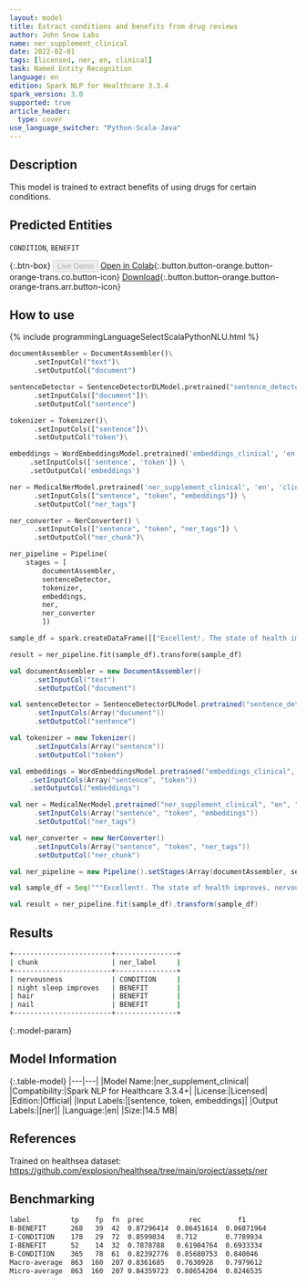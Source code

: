 ```yaml
---
layout: model
title: Extract conditions and benefits from drug reviews
author: John Snow Labs
name: ner_supplement_clinical
date: 2022-02-01
tags: [licensed, ner, en, clinical]
task: Named Entity Recognition
language: en
edition: Spark NLP for Healthcare 3.3.4
spark_version: 3.0
supported: true
article_header:
  type: cover
use_language_switcher: "Python-Scala-Java"
---
```



## Description


This model is trained to extract benefits of using drugs for certain conditions.


## Predicted Entities


`CONDITION`, `BENEFIT`


{:.btn-box}
<button class="button button-orange" disabled>Live Demo</button>
[Open in Colab](https://colab.research.google.com/github/JohnSnowLabs/spark-nlp-workshop/blob/master/tutorials/Certification_Trainings/Healthcare/1.Clinical_Named_Entity_Recognition_Model.ipynb){:.button.button-orange.button-orange-trans.co.button-icon}
[Download](https://s3.amazonaws.com/auxdata.johnsnowlabs.com/clinical/models/ner_supplement_clinical_en_3.3.4_3.0_1643674915917.zip){:.button.button-orange.button-orange-trans.arr.button-icon}


## How to use






<div class="tabs-box" markdown="1">
{% include programmingLanguageSelectScalaPythonNLU.html %}

```python
documentAssembler = DocumentAssembler()\
      .setInputCol("text")\
      .setOutputCol("document")

sentenceDetector = SentenceDetectorDLModel.pretrained("sentence_detector_dl_healthcare","en","clinical/models")\
      .setInputCols(["document"])\
      .setOutputCol("sentence")

tokenizer = Tokenizer()\
      .setInputCols(["sentence"])\
      .setOutputCol("token")\

embeddings = WordEmbeddingsModel.pretrained('embeddings_clinical', 'en', 'clinical/models') \
     .setInputCols(['sentence', 'token']) \
     .setOutputCol('embeddings')

ner = MedicalNerModel.pretrained('ner_supplement_clinical', 'en', 'clinical/models') \
      .setInputCols(["sentence", "token", "embeddings"]) \
      .setOutputCol("ner_tags")

ner_converter = NerConverter() \
      .setInputCols(["sentence", "token", "ner_tags"]) \
      .setOutputCol("ner_chunk")\

ner_pipeline = Pipeline(
    stages = [
        documentAssembler,
        sentenceDetector,
        tokenizer,
        embeddings,
        ner,
        ner_converter
        ])

sample_df = spark.createDataFrame([["Excellent!. The state of health improves, nervousness disappears, and night sleep improves. It also promotes hair and nail growth. I recommend :)"]]).toDF("text")

result = ner_pipeline.fit(sample_df).transform(sample_df)
```
```scala
val documentAssembler = new DocumentAssembler()
      .setInputCol("text")
      .setOutputCol("document")

val sentenceDetector = SentenceDetectorDLModel.pretrained("sentence_detector_dl_healthcare","en","clinical/models")
      .setInputCols(Array("document"))
      .setOutputCol("sentence")

val tokenizer = new Tokenizer()
      .setInputCols(Array("sentence"))
      .setOutputCol("token")

val embeddings = WordEmbeddingsModel.pretrained("embeddings_clinical", "en", "clinical/models") 
     .setInputCols(Array("sentence", "token")) 
     .setOutputCol("embeddings")

val ner = MedicalNerModel.pretrained("ner_supplement_clinical", "en", "clinical/models") 
      .setInputCols(Array("sentence", "token", "embeddings")) 
      .setOutputCol("ner_tags")

val ner_converter = new NerConverter() 
      .setInputCols(Array("sentence", "token", "ner_tags")) 
      .setOutputCol("ner_chunk")

val ner_pipeline = new Pipeline().setStages(Array(documentAssembler, sentenceDetector, tokenizer, embeddings, ner, ner_converter))

val sample_df = Seq("""Excellent!. The state of health improves, nervousness disappears, and night sleep improves. It also promotes hair and nail growth. I recommend :)""").toDS.toDF("text")

val result = ner_pipeline.fit(sample_df).transform(sample_df)
```
</div>


## Results


```bash
+------------------------+---------------+
| chunk                  | ner_label     |
+------------------------+---------------+
| nervousness            | CONDITION     |
| night sleep improves   | BENEFIT       |
| hair                   | BENEFIT       |
| nail                   | BENEFIT       |
+------------------------+---------------+


```


{:.model-param}
## Model Information


{:.table-model}
|---|---|
|Model Name:|ner_supplement_clinical|
|Compatibility:|Spark NLP for Healthcare 3.3.4+|
|License:|Licensed|
|Edition:|Official|
|Input Labels:|[sentence, token, embeddings]|
|Output Labels:|[ner]|
|Language:|en|
|Size:|14.5 MB|


## References


Trained on healthsea dataset: https://github.com/explosion/healthsea/tree/main/project/assets/ner


## Benchmarking


```bash
label	       tp	 fp	 fn	 prec	 		rec	 		f1
B-BENEFIT	   268	 39	 42	 0.87296414	 0.86451614	 0.86871964
I-CONDITION	   178	 29	 72	 0.8599034	 0.712	 	 0.7789934
I-BENEFIT	   52	 14	 32	 0.7878788	 0.61904764	 0.6933334
B-CONDITION	   365	 78	 61	 0.82392776	 0.85680753	 0.840046
Macro-average  863  160  207 0.8361685   0.7630928   0.7979612
Micro-average  863  160  207 0.84359723  0.80654204  0.8246535
```
<!--stackedit_data:
eyJoaXN0b3J5IjpbMjEwOTU1MjcwNl19
-->
